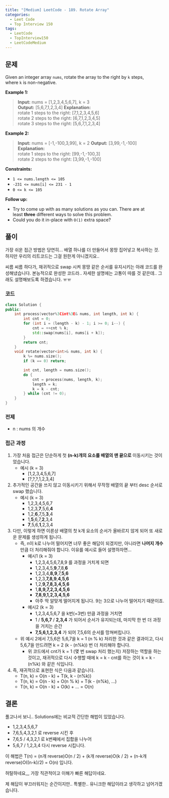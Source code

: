 ```yaml
---
title: "[Medium] LeetCode - 189. Rotate Array"
categories:
  - Leet Code
  - Top Interview 150
tags:
  - LeetCode
  - TopInterview150
  - LeetCodeMedium
---
```

## 문제

Given an integer array `nums`, rotate the array to the right by `k` steps, where `k` is non-negative.

**Example 1:**

> **Input:** nums = [1,2,3,4,5,6,7], k = 3  
> **Output:** [5,6,7,1,2,3,4]
> **Explanation:**  
> rotate 1 steps to the right: [7,1,2,3,4,5,6]  
> rotate 2 steps to the right: [6,7,1,2,3,4,5]  
> rotate 3 steps to the right: [5,6,7,1,2,3,4]

**Example 2:**

> **Input:** nums = [-1,-100,3,99], k = 2
> **Output:** [3,99,-1,-100]
> **Explanation:**    
> rotate 1 steps to the right: [99,-1,-100,3]  
> rotate 2 steps to the right: [3,99,-1,-100]

**Constraints:**

- `1 <= nums.length <= 105`
- `-231 <= nums[i] <= 231 - 1`
- `0 <= k <= 105`

**Follow up:**

- Try to come up with as many solutions as you can. There are at least **three** different ways to solve this problem.
- Could you do it in-place with `O(1)` extra space?

## 풀이

가장 쉬운 접근 방법은 당연히... 배열 하나를 더 만들어서 몽땅 집어넣고 복사하는 것. 하지만 우리의 리트코드는 그걸 원한게 아니겠지요..

씨름 씨름 하다가, 재귀적으로 swap 시켜 몽땅 같은 순서를 유지시키는 아래 코드를 완성해냈습니다. 본능적으로 완성한 코드라.. 자세한 설명에는 고통이 따를 것 같은데.. 그래도 설명해보도록 하겠습니다. ㅠㅠ

### 코드

``` cpp
class Solution {
public:
    int process(vector%3Cint%3E& nums, int length, int k) {
        int cnt = 0;
        for (int i = (length - k) - 1; i >= 0; i--) {
            cnt = ++cnt % k;
            std::swap(nums[i], nums[i + k]);
        }
        return cnt;
    }
    void rotate(vector<int>& nums, int k) {
        k %= nums.size();
        if (k == 0) return;

        int cnt, length = nums.size();
        do {
            cnt = process(nums, length, k);
            length = k;
            k = k - cnt;
        } while (cnt != 0);
    }
}
```

### 전제

- n : nums 의 개수

### 접근 과정

1. 가장 처음 접근은 단순하게 첫 **(n-k)개의 요소를 배열의 맨 끝으로** 이동시키는 것이었습니다.
	- 예시 (k = 3)
		- [1,2,3,4,5,6,7]
		- [?,?,?,1,2,3,4]
2. 추가적인 공간을 쓰지 않고 이동시키기 위해서 무작정 배열의 끝 부터 desc 순서로 swap 했습니다.
	- 예시 (k = 3)
		- 1,2,3,4,5,6,7
		- 1,2,3,**7**,5,6,**4**
		- 1,2,**6**,7,5,**3**,4
		- 1,**5**,6,7,**2**,3,4
		- **7**,5,6,**1**,2,3,4
3. 다만, 이렇게 하면 이론상 배열의 첫 k개 요소의 순서가 올바르지 않게 되어 또 새로운 문제를 생성하게 됩니다.
	- 즉, n이 k로 나누어 떨어지면 너무 좋은 해답이 되겠지만, 아니라면 **나머지 개수** 만큼 더 처리해줘야 합니다. 이유를 예시로 들어 설명하자면...
		- 예시1 (k = 3)
			- 1,2,3,4,5,6,7,8,9 를 과정을 거치게 되면
			- 1,2,3,4,5,**9**,7,8,**6**
			- 1,2,3,4,**8,9**,7,**5,6**
			- 1,2,3,**7,8,9**,**4,5,6**
			- 1,2,**9,7,8,3,4,5,6**
			- 1,**8,9,7,2,3,4,5,6**
			- **7,8,9,1,2,3,4,5,6**
			- 아주 딱 알맞게 떨어지게 됩니다. 9는 3으로 나누어 떨어지기 때문이죠.
		- 예시2 (k = 3)
			- 1,2,3,4,5,6,7 을 k번(=3번) 만큼 과정을 거치면
			- 1 / **5,6,7** / **2,3,4** 가 되어서 순서가 유지되는데, 마지막 한 번 더 과정을 거치는 순간
			- **7,5,6,1,2,3,4** 가 되어 7,5,6의 순서를 망쳐버립니다.
	- 위 예시 2에서 7,5,6은 5,6,7을 k = 1 (n % k) 처리한 것과 같은 결과이고, 다시 5,6,7을 만드려면 k = 2 (k - (n%k)) 번 더 처리해야 합니다.
		- 위 코드에서 cnt가 k = 1 (몇 번 swap 처리 했는지) 저장하는 역할을 하는 것이고, 재귀적으로 다시 수행할 때에 k = k - cnt를 하는 것이 k = k - (n%k) 와 같은 식입니다.
4. 즉, 재귀적으로 표현한 식은 다음과 같습니다.
	- T(n, k) = O(n - k) + T(k, k - (n%k))
	- T(n, k) = O(n - k) + O(n % k) + T(k - (n%k), ...)
	- T(n, k) = O(n - k) + O(k) + ... = O(n)

## 결론

풀고나서 보니.. Solutions에는 비교적 간단한 해법이 있었습니다.

- 1,2,3,4,5,6,7
- 7,6,5,4,3,2,1 로 reverse 시킨 후
- 7,6,5 / 4,3,2,1 로 k번째에서 집합을 나누어
- 5,6,7 / 1,2,3,4 다시 reverse 시킵니다.

이 해법은 T(n) =  (n개 reverse)O(n / 2) + (k개 reverse)O(k / 2) + (n-k개 reverse)O((n-k)/2) = O(n) 입니다.

허탈하네요,,, 가장 직관적이고 이해가 빠른 해답이네요.

제 해답이 부끄러워지는 순간이지만.. 특별한.. 유니크한 해답이라고 생각하고 넘어가겠습니다.